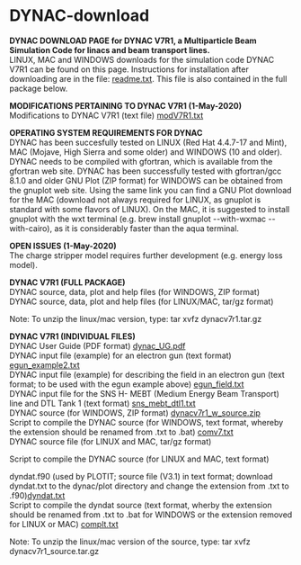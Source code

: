 # DYNAC-download
**DYNAC DOWNLOAD PAGE for DYNAC V7R1, a Multiparticle Beam Simulation Code for linacs and beam transport lines.**  
LINUX, MAC and WINDOWS downloads for the simulation code DYNAC V7R1 can be found on this page. Instructions for installation after downloading are in the file: [readme.txt](https://github.com/dynac-source/DYNAC-download/files/6633754/readme.txt). This file is also contained in the full package below.

**MODIFICATIONS PERTAINING TO DYNAC V7R1 (1-May-2020)**  
Modifications to DYNAC V7R1 (text file) [modV7R1.txt](https://github.com/dynac-source/DYNAC-download/files/6633795/modV7R1.txt)  

**OPERATING SYSTEM REQUIREMENTS FOR DYNAC**  
DYNAC has been succesfully tested on LINUX (Red Hat 4.4.7-17 and Mint), MAC (Mojave, High Sierra and some older) and WINDOWS (10 and older).
DYNAC needs to be compiled with gfortran, which is available from the gfortran web site. DYNAC has been successfully tested with gfortran/gcc 8.1.0 and older
GNU Plot (ZIP format) for WINDOWS can be obtained from the gnuplot web site.
Using the same link you can find a GNU Plot download for the MAC (download not always required for LINUX, as gnuplot is standard with some flavors of LINUX). On the MAC, it is suggested to install gnuplot with the wxt terminal (e.g. brew install gnuplot --with-wxmac --with-cairo), as it is considerably faster than the aqua terminal.

**OPEN ISSUES (1-May-2020)**  
The charge stripper model requires further development (e.g. energy loss model).

**DYNAC V7R1 (FULL PACKAGE)**  
DYNAC source, data, plot and help files (for WINDOWS, ZIP format)  
DYNAC source, data, plot and help files (for LINUX/MAC, tar/gz format)  

Note: To unzip the linux/mac version, type: tar xvfz dynacv7r1.tar.gz  

**DYNAC V7R1 (INDIVIDUAL FILES)**  
DYNAC User Guide (PDF format) [dynac_UG.pdf](https://github.com/dynac-source/DYNAC-download/files/6633231/dynac_UG.pdf)  
DYNAC input file (example) for an electron gun (text format) [egun_example2.txt](https://github.com/dynac-source/DYNAC-download/files/6633722/egun_example2.txt)  
DYNAC input file (example) for describing the field in an electron gun (text format; to be used with the egun example above) [egun_field.txt](https://github.com/dynac-source/DYNAC-download/files/6633699/egun_field.txt)  
DYNAC input file for the SNS H- MEBT (Medium Energy Beam Transport) line and DTL Tank 1 (text format) [sns_mebt_dtl1.txt](https://github.com/dynac-source/DYNAC-download/files/6633742/sns_mebt_dtl1.txt)  
DYNAC source (for WINDOWS, ZIP format) [dynacv7r1_w_source.zip](https://github.com/dynac-source/DYNAC-download/files/6633779/dynacv7r1_w_source.zip)  
Script to compile the DYNAC source (for WINDOWS, text format, whereby the extension should be renamed from .txt to .bat) [comv7.txt](https://github.com/dynac-source/DYNAC-download/files/6633804/comv7.txt)  
DYNAC source file (for LINUX and MAC, tar/gz format)

Script to compile the DYNAC source (for LINUX and MAC, text format)

dyndat.f90 (used by PLOTIT; source file (V3.1) in text format; download dyndat.txt to the dynac/plot directory and change the extension from .txt to .f90)[dyndat.txt](https://github.com/dynac-source/DYNAC-download/files/6633838/dyndat.txt)  
Script to compile the dyndat source (text format, wherby the extension should be renamed from .txt to .bat for WINDOWS or the extension removed for LINUX or MAC) 
[complt.txt](https://github.com/dynac-source/DYNAC-download/files/6633846/complt.txt)  

Note: To unzip the linux/mac version of the source, type: tar xvfz dynacv7r1_source.tar.gz
